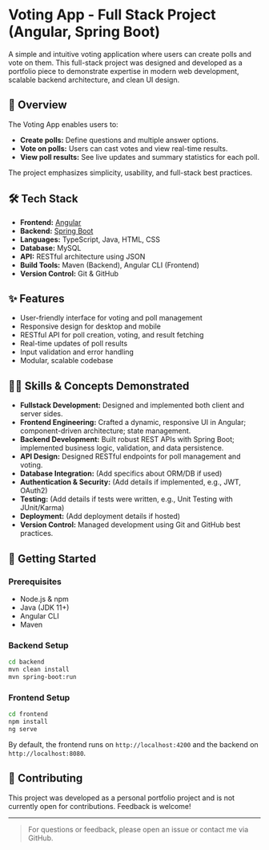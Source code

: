# Voting App - Full Stack Project (Angular, Spring Boot)

A simple and intuitive voting application where users can create polls and vote on them. This full-stack project was designed and developed as a portfolio piece to demonstrate expertise in modern web development, scalable backend architecture, and clean UI design.

## 🚀 Overview

The Voting App enables users to:
- **Create polls:** Define questions and multiple answer options.
- **Vote on polls:** Users can cast votes and view real-time results.
- **View poll results:** See live updates and summary statistics for each poll.

The project emphasizes simplicity, usability, and full-stack best practices.

## 🛠️ Tech Stack

- **Frontend:** [Angular](https://angular.io/)
- **Backend:** [Spring Boot](https://spring.io/projects/spring-boot)
- **Languages:** TypeScript, Java, HTML, CSS
- **Database:** MySQL
- **API:** RESTful architecture using JSON
- **Build Tools:** Maven (Backend), Angular CLI (Frontend)
- **Version Control:** Git & GitHub

## ✨ Features

- User-friendly interface for voting and poll management
- Responsive design for desktop and mobile
- RESTful API for poll creation, voting, and result fetching
- Real-time updates of poll results
- Input validation and error handling
- Modular, scalable codebase

## 🧑‍💻 Skills & Concepts Demonstrated

- **Fullstack Development:** Designed and implemented both client and server sides.
- **Frontend Engineering:** Crafted a dynamic, responsive UI in Angular; component-driven architecture; state management.
- **Backend Development:** Built robust REST APIs with Spring Boot; implemented business logic, validation, and data persistence.
- **API Design:** Designed RESTful endpoints for poll management and voting.
- **Database Integration:** (Add specifics about ORM/DB if used)
- **Authentication & Security:** (Add details if implemented, e.g., JWT, OAuth2)
- **Testing:** (Add details if tests were written, e.g., Unit Testing with JUnit/Karma)
- **Deployment:** (Add deployment details if hosted)
- **Version Control:** Managed development using Git and GitHub best practices.


## 🚧 Getting Started

### Prerequisites
- Node.js & npm
- Java (JDK 11+)
- Angular CLI
- Maven

### Backend Setup

```bash
cd backend
mvn clean install
mvn spring-boot:run
```

### Frontend Setup

```bash
cd frontend
npm install
ng serve
```

By default, the frontend runs on `http://localhost:4200` and the backend on `http://localhost:8080`.

## 🤝 Contributing

This project was developed as a personal portfolio project and is not currently open for contributions. Feedback is welcome!

---

> For questions or feedback, please open an issue or contact me via GitHub.

